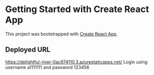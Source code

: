 # Getting Started with Create React App

This project was bootstrapped with [Create React App](https://github.com/facebook/create-react-app).

## Deployed URL
https://delightful-river-0ac974110.3.azurestaticapps.net/
Login using username a1111111 and password 123456
